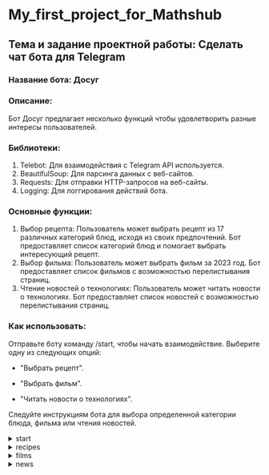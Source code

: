 # My_first_project_for_Mathshub
## Тема и задание проектной работы: Сделать чат бота для Telegram
### Название бота: Досуг
### Описание:
Бот Досуг предлагает несколько функций чтобы удовлетворить разные интересы пользователей.
### Библиотеки:
1. Telebot: Для взаимодействия с Telegram API используется.
2. BeautifulSoup: Для парсинга данных с веб-сайтов.
3. Requests: Для отправки HTTP-запросов на веб-сайты.
4. Logging: Для логгирования действий бота.

### Основные функции:
1. Выбор рецепта:
Пользователь может выбрать рецепт из 17 различных категорий блюд, исходя из своих предпочтений. Бот предоставляет список категорий блюд и помогает выбрать интересующий рецепт.
2. Выбор фильма:
Пользователь может выбрать фильм за 2023 год. Бот предоставляет список фильмов с возможностью перелистывания страниц.
3. Чтение новостей о технологиях:
Пользователь может читать новости о технологиях. Бот предоставляет список новостей с возможностью перелистывания страниц.

### Как использовать:
Отправьте боту команду /start, чтобы начать взаимодействие.
Выберите одну из следующих опций:

- "Выбрать рецепт".

- "Выбрать фильм".

- "Читать новости о технологиях".

Следуйте инструкциям бота для выбора определенной категории блюда, фильма или чтения новостей.

<details><summary>start</summary>
  
  ![start](https://github.com/ludanimo/Mathshub/assets/121025508/a230c620-eab1-4ecf-8844-d87ec8e0ca2f) 
  
</details>

<details><summary>recipes</summary>
  
  ![recipes](https://github.com/ludanimo/Mathshub/assets/121025508/a064b491-2bd8-41e8-93d6-1916d4e330e6)

</details>

<details><summary>films</summary>
  
  ![films](https://github.com/ludanimo/Mathshub/assets/121025508/6eebcde9-e123-4144-8b35-9f762af707e7)

</details>

<details><summary>news</summary>
  
  ![news](https://github.com/ludanimo/Mathshub/assets/121025508/c8ecccbb-6c23-4255-80ec-fea59eadb840)

</details>

